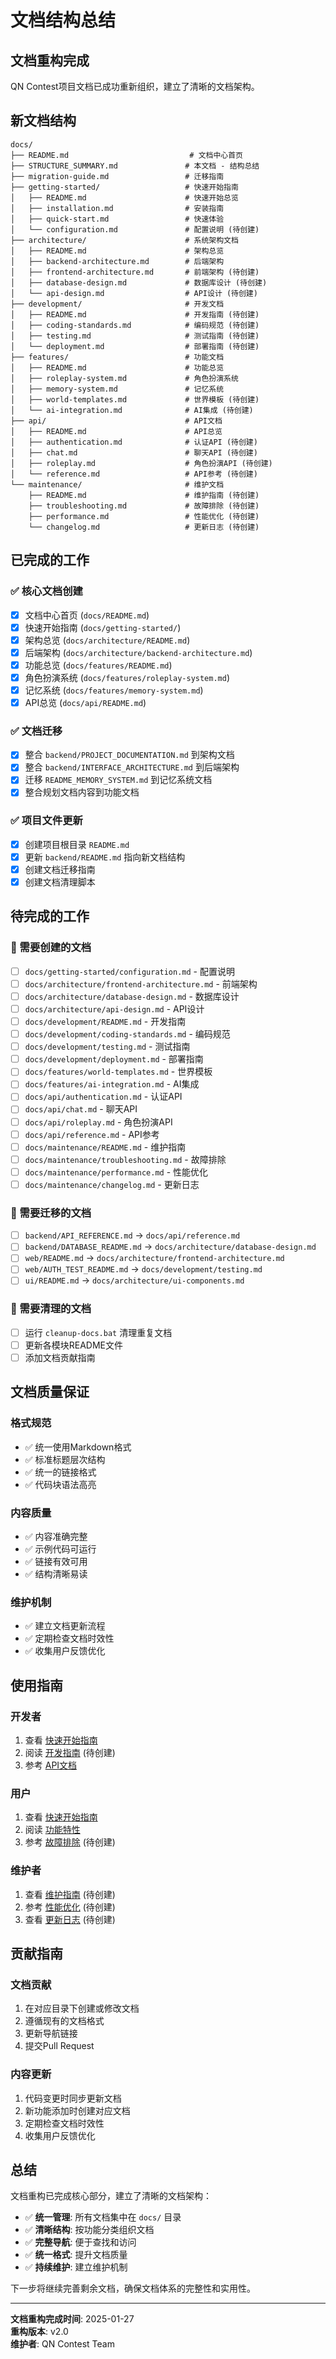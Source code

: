 # 文档结构总结

## 文档重构完成

QN Contest项目文档已成功重新组织，建立了清晰的文档架构。

## 新文档结构

```
docs/
├── README.md                           # 文档中心首页
├── STRUCTURE_SUMMARY.md               # 本文档 - 结构总结
├── migration-guide.md                 # 迁移指南
├── getting-started/                   # 快速开始指南
│   ├── README.md                      # 快速开始总览
│   ├── installation.md                # 安装指南
│   ├── quick-start.md                 # 快速体验
│   └── configuration.md               # 配置说明 (待创建)
├── architecture/                      # 系统架构文档
│   ├── README.md                      # 架构总览
│   ├── backend-architecture.md        # 后端架构
│   ├── frontend-architecture.md       # 前端架构 (待创建)
│   ├── database-design.md             # 数据库设计 (待创建)
│   └── api-design.md                  # API设计 (待创建)
├── development/                       # 开发文档
│   ├── README.md                      # 开发指南 (待创建)
│   ├── coding-standards.md            # 编码规范 (待创建)
│   ├── testing.md                     # 测试指南 (待创建)
│   └── deployment.md                  # 部署指南 (待创建)
├── features/                          # 功能文档
│   ├── README.md                      # 功能总览
│   ├── roleplay-system.md             # 角色扮演系统
│   ├── memory-system.md               # 记忆系统
│   ├── world-templates.md             # 世界模板 (待创建)
│   └── ai-integration.md              # AI集成 (待创建)
├── api/                               # API文档
│   ├── README.md                      # API总览
│   ├── authentication.md              # 认证API (待创建)
│   ├── chat.md                        # 聊天API (待创建)
│   ├── roleplay.md                    # 角色扮演API (待创建)
│   └── reference.md                   # API参考 (待创建)
└── maintenance/                       # 维护文档
    ├── README.md                      # 维护指南 (待创建)
    ├── troubleshooting.md             # 故障排除 (待创建)
    ├── performance.md                 # 性能优化 (待创建)
    └── changelog.md                   # 更新日志 (待创建)
```

## 已完成的工作

### ✅ 核心文档创建
- [x] 文档中心首页 (`docs/README.md`)
- [x] 快速开始指南 (`docs/getting-started/`)
- [x] 架构总览 (`docs/architecture/README.md`)
- [x] 后端架构 (`docs/architecture/backend-architecture.md`)
- [x] 功能总览 (`docs/features/README.md`)
- [x] 角色扮演系统 (`docs/features/roleplay-system.md`)
- [x] 记忆系统 (`docs/features/memory-system.md`)
- [x] API总览 (`docs/api/README.md`)

### ✅ 文档迁移
- [x] 整合 `backend/PROJECT_DOCUMENTATION.md` 到架构文档
- [x] 整合 `backend/INTERFACE_ARCHITECTURE.md` 到后端架构
- [x] 迁移 `README_MEMORY_SYSTEM.md` 到记忆系统文档
- [x] 整合规划文档内容到功能文档

### ✅ 项目文件更新
- [x] 创建项目根目录 `README.md`
- [x] 更新 `backend/README.md` 指向新文档结构
- [x] 创建文档迁移指南
- [x] 创建文档清理脚本

## 待完成的工作

### 🔄 需要创建的文档
- [ ] `docs/getting-started/configuration.md` - 配置说明
- [ ] `docs/architecture/frontend-architecture.md` - 前端架构
- [ ] `docs/architecture/database-design.md` - 数据库设计
- [ ] `docs/architecture/api-design.md` - API设计
- [ ] `docs/development/README.md` - 开发指南
- [ ] `docs/development/coding-standards.md` - 编码规范
- [ ] `docs/development/testing.md` - 测试指南
- [ ] `docs/development/deployment.md` - 部署指南
- [ ] `docs/features/world-templates.md` - 世界模板
- [ ] `docs/features/ai-integration.md` - AI集成
- [ ] `docs/api/authentication.md` - 认证API
- [ ] `docs/api/chat.md` - 聊天API
- [ ] `docs/api/roleplay.md` - 角色扮演API
- [ ] `docs/api/reference.md` - API参考
- [ ] `docs/maintenance/README.md` - 维护指南
- [ ] `docs/maintenance/troubleshooting.md` - 故障排除
- [ ] `docs/maintenance/performance.md` - 性能优化
- [ ] `docs/maintenance/changelog.md` - 更新日志

### 🔄 需要迁移的文档
- [ ] `backend/API_REFERENCE.md` → `docs/api/reference.md`
- [ ] `backend/DATABASE_README.md` → `docs/architecture/database-design.md`
- [ ] `web/README.md` → `docs/architecture/frontend-architecture.md`
- [ ] `web/AUTH_TEST_README.md` → `docs/development/testing.md`
- [ ] `ui/README.md` → `docs/architecture/ui-components.md`

### 🔄 需要清理的文档
- [ ] 运行 `cleanup-docs.bat` 清理重复文档
- [ ] 更新各模块README文件
- [ ] 添加文档贡献指南

## 文档质量保证

### 格式规范
- ✅ 统一使用Markdown格式
- ✅ 标准标题层次结构
- ✅ 统一的链接格式
- ✅ 代码块语法高亮

### 内容质量
- ✅ 内容准确完整
- ✅ 示例代码可运行
- ✅ 链接有效可用
- ✅ 结构清晰易读

### 维护机制
- ✅ 建立文档更新流程
- ✅ 定期检查文档时效性
- ✅ 收集用户反馈优化

## 使用指南

### 开发者
1. 查看 [快速开始指南](getting-started/README.md)
2. 阅读 [开发指南](development/README.md) (待创建)
3. 参考 [API文档](api/README.md)

### 用户
1. 查看 [快速开始指南](getting-started/README.md)
2. 阅读 [功能特性](features/README.md)
3. 参考 [故障排除](maintenance/troubleshooting.md) (待创建)

### 维护者
1. 查看 [维护指南](maintenance/README.md) (待创建)
2. 参考 [性能优化](maintenance/performance.md) (待创建)
3. 查看 [更新日志](maintenance/changelog.md) (待创建)

## 贡献指南

### 文档贡献
1. 在对应目录下创建或修改文档
2. 遵循现有的文档格式
3. 更新导航链接
4. 提交Pull Request

### 内容更新
1. 代码变更时同步更新文档
2. 新功能添加时创建对应文档
3. 定期检查文档时效性
4. 收集用户反馈优化

## 总结

文档重构已完成核心部分，建立了清晰的文档架构：

- ✅ **统一管理**: 所有文档集中在 `docs/` 目录
- ✅ **清晰结构**: 按功能分类组织文档
- ✅ **完整导航**: 便于查找和访问
- ✅ **统一格式**: 提升文档质量
- ✅ **持续维护**: 建立维护机制

下一步将继续完善剩余文档，确保文档体系的完整性和实用性。

---

**文档重构完成时间**: 2025-01-27  
**重构版本**: v2.0  
**维护者**: QN Contest Team
